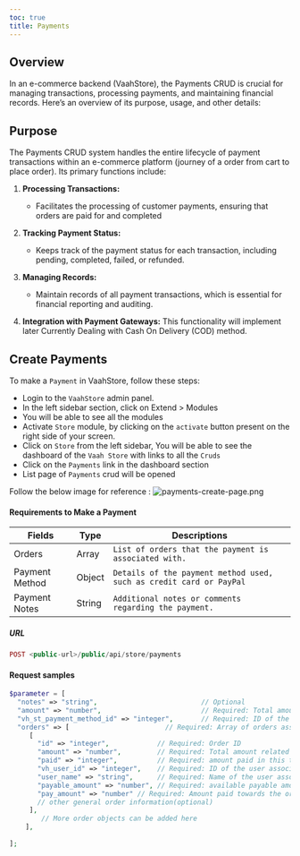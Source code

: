```yaml
---
toc: true
title: Payments
---
```


## Overview
In an e-commerce backend (VaahStore), the Payments CRUD  is crucial for managing transactions, processing payments, and maintaining financial records. Here’s an overview of its purpose, usage, and other details:

## Purpose
The Payments CRUD system handles the entire lifecycle of payment transactions within an e-commerce platform (journey of a order from cart to place order). Its primary functions include:

1. **Processing Transactions:**
    - Facilitates the processing of customer payments, ensuring that orders are paid for and completed
    
2. **Tracking Payment Status:**
    - Keeps track of the payment status for each transaction, including pending, completed, failed, or refunded.
3. **Managing Records:**
    - Maintain records of all payment transactions, which is essential for financial reporting and auditing.
4. **Integration with Payment Gateways:** This functionality will implement later Currently Dealing with Cash On Delivery (COD) method.

## Create Payments
To make a `Payment`  in VaahStore, follow these steps:
- Login to the `VaahStore` admin panel.
- In the left sidebar section, click on Extend > Modules
- You will be able to see all the modules
- Activate `Store` module, by clicking on the `activate` button present on the right side of your screen.
- Click on `Store` from the left sidebar, You will be able to see the dashboard of the `Vaah Store` with links to all the
  `Cruds`
- Click on the `Payments` link in the dashboard section
- List page of `Payments` crud will be opened

Follow the below image for reference :
<img src="/images/vaahstore/payments/create.png" alt="payments-create-page.png">

#### Requirements to Make a Payment
| Fields                   |   Type   | Descriptions                                      |
| ------------------------ | ---- | -------------------------------------------- |
| Orders                     |   Array   | `List of orders that the payment is associated with.`    |
| Payment Method                   |  Object    | `Details of the payment method used, such as credit card or PayPal`         |
| Payment Notes                  |    String  | `Additional notes or comments regarding the payment.` |

##### URL
```php
POST <public-url>/public/api/store/payments
```

#### Request samples

```php
$parameter = [
  "notes" => "string",                          // Optional
  "amount" => "number",                         // Required: Total amount for the payment
  "vh_st_payment_method_id" => "integer",       // Required: ID of the payment method used
  "orders" => [                        // Required: Array of orders associated with the payment
     [
       "id" => "integer",            // Required: Order ID
       "amount" => "number",         // Required: Total amount related to the order
       "paid" => "integer",          // Required: amount paid in this transaction
       "vh_user_id" => "integer",    // Required: ID of the user associated with the order
       "user_name" => "string",      // Required: Name of the user associated with the order
       "payable_amount" => "number", // Required: available payable amount in this transaction
       "pay_amount" => "number" // Required: Amount paid towards the order in this transaction
       // other general order information(optional)
     ],
        // More order objects can be added here
    ],
    
];

```
